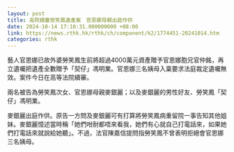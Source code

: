 ```yaml
---
layout: post
title: 高院續審勞笑鳳遺產案　官恩娜母親出庭作供
date: 2024-10-14 17:10:31.000000000 +08:00
link: https://news.rthk.hk/rthk/ch/component/k2/1774451-20241014.htm
categories: rthk
---
```


藝人官恩娜已故外婆勞笑鳳生前將超過4000萬元資產贈予官恩娜胞兄官仲銘，再立遺囑把遺產全數贈予「契仔」馮明業。官恩娜三名姨母入稟要求法庭裁定遺囑無效。案件今日在高等法院續審。

兩名被告為勞笑鳳次女、官恩娜母親麥銀麗；以及麥銀麗的男性好友、勞笑鳳「契仔」馮明業。

麥銀麗出庭作供。原告一方問及麥銀麗可有打算將勞笑鳳病重留院一事告知其他姐妹。麥銀麗憶述當時稱「她們咁耐都唔來看我，她們有心就自己打電話來，如果她們打電話來就說給她聽」。不過，法官陳嘉信提問指勞笑鳳不曾表明拒絕會官恩娜三名姨母。
